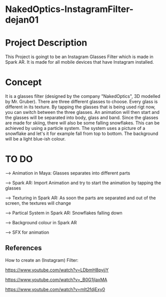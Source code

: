 # NakedOptics-InstagramFilter-dejan01

# Project Description

This Project is goingt to be an Instagram Glasses Filter which is made in Spark AR. It is made for all mobile devices that have Instagram installed.

# Concept

It is a glasses filter (designed by the company "NakedOptics", 3D modelled by Mr. Gruber). There are three different glasses to choose. 
Every glass is different in its texture. By tapping the glasses that is being used rigt now, you can switch between the three glasses. An animation will then start and the glasses will be separated into body, glass and band. Since the glasses are made for skiing, there will also be some falling snowflakes. This can be achieved by using a particle system. The system uses a picture of a snowflake and let's it for example fall from top to bottom. The background will be a light blue-ish colour.

# TO DO

--> Animation in Maya: Glasses separates into different parts 

--> Spark AR: Import Animation and try to start the animation by tapping the glasses

--> Texturing in Spark AR: As soon the parts are separated and out of the screen, the textures will change

--> Partical System in Spark AR: Snowflakes falling down

--> Background colour in Spark AR

--> SFX for animation 


## References

How to create an (Instagram) Filter:

https://www.youtube.com/watch?v=LDbmH8pyjjY

https://www.youtube.com/watch?v=_B0G1jIaxMA

https://www.youtube.com/watch?v=mIt2fdjExy0
